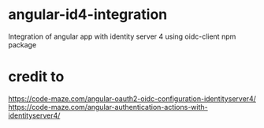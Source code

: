 # angular-id4-integration
Integration of angular app with identity server 4 using oidc-client npm package

# credit to
https://code-maze.com/angular-oauth2-oidc-configuration-identityserver4/
https://code-maze.com/angular-authentication-actions-with-identityserver4/
